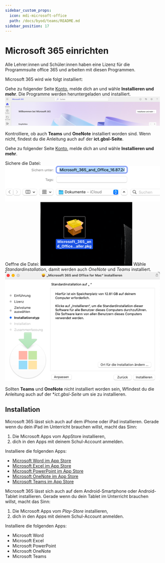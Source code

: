 ```yaml
---
sidebar_custom_props:
  icon: mdi-microsoft-office
  path: /docs/byod/teams/README.md
sidebar_position: 17
---
```


# Microsoft 365 einrichten

Alle Lehrer:innen und Schüler:innen haben eine Lizenz für die Programmsuite office 365 und arbeiten mit diesen Programmen.

Microsoft 365 wird wie folgt installiert:

<Tabs>
  <TabItem value="win" label="Windows">
 
Gehe zu folgender Seite [Konto](https://www.microsoft365.com/?auth=2&home=1), melde dich an und wähle __Installieren und mehr__. Die Programme werden heruntergeladen und installiert.
![](microsoftkonto.png)


Kontrolliere, ob auch **Teams** und **OneNote** installiert worden sind. Wenn nicht, findest du die Anleitung auch auf der **ict.gbsl-Seite**.

  </TabItem>
  <TabItem value="osx" label="Mac OS">
    
Gehe zu folgender Seite [Konto](https://www.microsoft365.com/?auth=2&home=1), melde dich an und wähle **Installieren und mehr**. 

Sichere die Datei:
![](officedownloadmac.png)
Oeffne die Datei:
![](office365pkgmac.png)
Wähle _Standardinstallation_, damit werden auch _OneNote_  und _Teams_ installiert.
![](installmac.png)

Sollten **Teams** und **OneNote** nicht installiert worden sein, Wfindest du die Anleitung auch auf der **ict.gbsl-Seite* um sie zu installieren.

  </TabItem>
  <TabItem value="ios" label="iOS">

## Installation

Microsoft 365 lässt sich auch auf dem iPhone oder iPad installieren. Gerade wenn du dein iPad im Unterricht brauchen willst, macht das Sinn:

1. Die Microsoft Apps vom AppStore installieren,
2. dich in den Apps mit deinem Schul-Account anmelden.

Installiere die folgenden Apps:

- [Microsoft Word im App Store][1]
- [Microsoft Excel im App Store][2]
- [Microsoft PowerPoint im App Store][3]
- [Microsoft OneNote im App Store][4]
- [Microsoft Teams im App Store][5]



[1]: https://apps.apple.com/ch/app/microsoft-word/id586447913
[2]: https://apps.apple.com/ch/app/microsoft-excel/id586683407
[3]: https://apps.apple.com/ch/app/microsoft-powerpoint/id586449534
[4]: https://apps.apple.com/ch/app/microsoft-onenote/id410395246
[5]: https://apps.apple.com/ch/app/microsoft-teams/id1113153706



  </TabItem>
  <TabItem value="android" label="Android">
Microsoft 365 lässt sich auch auf dem Android-Smartphone oder Android-Tablet installieren. Gerade wenn du dein Tablet im Unterricht brauchen willst, macht das Sinn:

1. Die Microsoft Apps vom _Play-Store_ installieren,
2. dich in den Apps mit deinem Schul-Account anmelden.

Installiere die folgenden Apps:
- Microsoft Word
- Microsoft Excel
- Microsoft PowerPoint
- Microsoft OneNote
- Microsoft Teams


</TabItem>
</Tabs>
